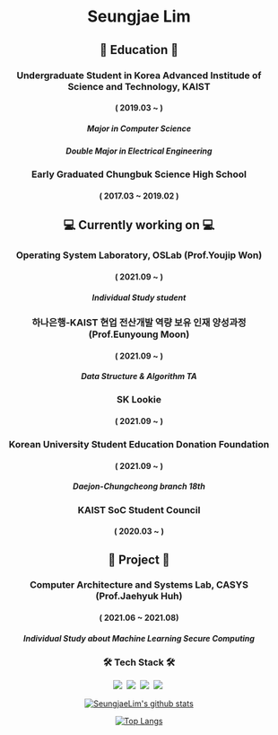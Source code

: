 
<h1 align="center"> Seungjae Lim </h1>


<h2 align="center"> 
  🏫 Education 🏫
</h2>
<h3 align="center"> Undergraduate Student in Korea Advanced Institude of Science and Technology, KAIST </h3>
<h4 align="center"> ( 2019.03 ~ ) <h4 align="center">
<h5 align="center"> Major in Computer Science <h5 align="center">
<h5 align="center"> Double Major in Electrical Engineering <h5 align="center">
  
<h5 align="center">   <h5 align="center">
<h3 align="center"> Early Graduated Chungbuk Science High School </h3>
  <h4 align="center"> ( 2017.03 ~ 2019.02 ) <h4 align="center">
    

<h2 align="center">  💻 Currently working on 💻 </h2>
<h3 align="center"> Operating System Laboratory, OSLab (Prof.Youjip Won) </h3>
<h4 align="center"> ( 2021.09 ~ ) <h4 align="center">
<h5 align="center"> Individual Study student <h5 align="center">

<h3 align="center"> 하나은행-KAIST 현업 전산개발 역량 보유 인재 양성과정 (Prof.Eunyoung Moon) </h3>
<h4 align="center"> ( 2021.09 ~ ) <h4 align="center">
<h5 align="center"> Data Structure & Algorithm  TA <h5 align="center">  
  
<h3 align="center"> SK Lookie </h3>
<h4 align="center"> ( 2021.09 ~ ) <h4 align="center">
  
<h3 align="center"> Korean University Student Education Donation Foundation </h3>
<h4 align="center"> ( 2021.09 ~ ) <h4 align="center">
<h5 align="center"> Daejon-Chungcheong branch 18th <h5 align="center">    
 
<h3 align="center"> KAIST SoC Student Council </h3>
<h4 align="center"> ( 2020.03 ~ ) <h4 align="center">
  
 <h2 align="center"> 
  📁 Project 📁
</h2>
  <h3 align="center"> Computer Architecture and Systems Lab, CASYS (Prof.Jaehyuk Huh) </h3>
<h4 align="center"> ( 2021.06 ~ 2021.08) <h4 align="center">
<h5 align="center"> Individual Study about Machine Learning Secure Computing <h5 align="center">

<h3 align="center">🛠 Tech Stack 🛠</h3>

<p align="center">
  <img src="https://img.shields.io/badge/Python-3766AB?style=flat-square&logo=Python&logoColor=white"/></a>&nbsp 
  <img src="https://img.shields.io/badge/Java-007396?style=flat-square&logo=Java&logoColor=white"/></a>&nbsp 
  <img src="https://img.shields.io/badge/C++-00599C?style=flat-square&logo=C%2B%2B&logoColor=white"/></a>&nbsp 
  <img src="https://img.shields.io/badge/C-A8B9CC?style=flat-square&logo=C&logoColor=white"/></a>&nbsp  
</p>

<div align="center" style="text-align:center">
  
  [![SeungjaeLim's github stats](https://github-readme-stats.vercel.app/api?username=SeungjaeLim&show_icons=true&theme=dracula)](https://github.com/SeungjaeLim)
  
</div>

<div align="center" style="text-align:center">
  
 [![Top Langs](https://github-readme-stats.vercel.app/api/top-langs/?username=SeungjaeLim&layout=compact&langs_count=8&theme=dracula)](https://github.com/SeungjaeLim)

</div>
<!--
**SeungjaeLim/SeungjaeLim** is a ✨ _special_ ✨ repository because its `README.md` (this file) appears on your GitHub profile.

Here are some ideas to get you started:
### 🌱 I’m currently learning ...

- 🔭 I’m currently working on ...
- 🌱 I’m currently learning ...
- 👯 I’m looking to collaborate on ...
- 🤔 I’m looking for help with ...
- 💬 Ask me about ...
- 📫 How to reach me: ...
- 😄 Pronouns: ...
- ⚡ Fun fact: ...
-->
